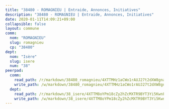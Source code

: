 ```yaml
---
title: "38480 - ROMAGNIEU | Entraide, Annonces, Initiatives"
description: "38480 - ROMAGNIEU | Entraide, Annonces, Initiatives"
date: 2020-01-11T14:09:21+09:00
collapsible: false
layout: commune
comm:
  nom: "ROMAGNIEU"
  slug: romagnieu
  cp: "38480"
dept:
  nom: "Isère"
  slug: isere
  num: "38"
peerpad:
  comm:
    read_path: /r/markdown/38480_romagnieu/4XTTMHz1aCWo1rAUJ27t2dXW8gnagRt89RsSHaJpwEL15RmSN
    write_path: /w/markdown/38480_romagnieu/4XTTMHz1aCWo1rAUJ27t2dXW8gnagRt89RsSHaJpwEL15RmSN-K3TgU2tT74yo7Er8oAWpuQT6BjApyMBTsG3Z1KXQd2tgqVpWKAMyg6HYX2oC4hRuM1WtgtwAV7RTGKSNZzy7ry9diHWxhskVaNqNTW5Lkb9STqkE7sSirUfr6BXS3RMReEus3YKG
  dept:
    read_path: /r/markdown/38_isere/4XTTM8oYPm18cZy2hZcMXTR9BYT3Yi5KwnFvpXu1TXaRq7Q3V
    write_path: /w/markdown/38_isere/4XTTM8oYPm18cZy2hZcMXTR9BYT3Yi5KwnFvpXu1TXaRq7Q3V-K3TgUoSzs2JpJwfbzBvgU8N95mHo7JXz7NbEctNRM3EDb2iYHA4maKm3pRQwmboULLPnLFTEhRgTawPTWpmxTxKbTwDgAEzA9tUHjpudQTWdKWfdVSegAo77eCwhXTaVG7AyUZEs
---
```



